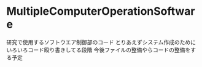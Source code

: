# MultipleComputerOperationSoftware
研究で使用するソフトウエア制御部のコード
とりあえずシステム作成のためにいろいろコード殴り書きしてる段階
今後ファイルの整備やらコードの整備をする予定
